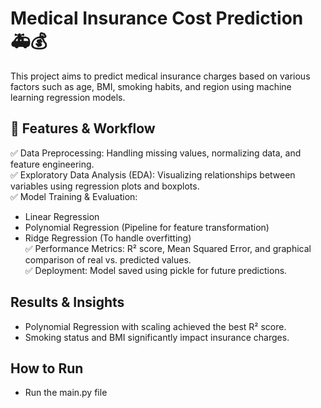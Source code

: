 # Medical Insurance Cost Prediction 🚑💰

This project aims to predict medical insurance charges based on various factors such as age, BMI, smoking habits, and region using machine learning regression models.

## 📌 Features & Workflow
✅ Data Preprocessing: Handling missing values, normalizing data, and feature engineering.<br>
✅ Exploratory Data Analysis (EDA): Visualizing relationships between variables using regression plots and boxplots.<br>
✅ Model Training & Evaluation:<br>
- Linear Regression<br>
- Polynomial Regression (Pipeline for feature transformation)<br>
- Ridge Regression (To handle overfitting)<br>
✅ Performance Metrics: R² score, Mean Squared Error, and graphical comparison of real vs. predicted values.<br>
✅ Deployment: Model saved using pickle for future predictions.<br>

## Results & Insights
- Polynomial Regression with scaling achieved the best R² score.
- Smoking status and BMI significantly impact insurance charges.

## How to Run
- Run the main.py file